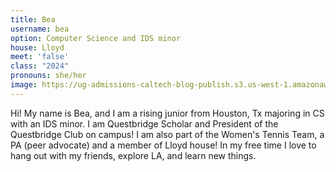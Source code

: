 ```yaml
---
title: Bea
username: bea
option: Computer Science and IDS minor
house: Lloyd
meet: 'false'
class: "2024"
pronouns: she/her
image: https://ug-admissions-caltech-blog-publish.s3.us-west-1.amazonaws.com/images/2022/bea/Blog_profile.jpg
---
```

Hi! My name is Bea, and I am a rising junior from Houston, Tx majoring in CS with an IDS minor. I am Questbridge Scholar and President of the Questbridge Club on campus! I am also part of the Women's Tennis Team, a PA (peer advocate) and a member of Lloyd house! In my free time I love to hang out with my friends, explore LA, and learn new things.